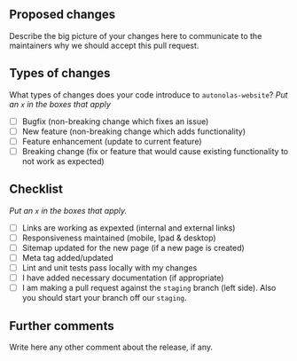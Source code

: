 ## Proposed changes

Describe the big picture of your changes here to communicate to the maintainers why we should accept this pull request.

## Types of changes

What types of changes does your code introduce to `autonolas-website`?
_Put an `x` in the boxes that apply_

- [ ] Bugfix (non-breaking change which fixes an issue)
- [ ] New feature (non-breaking change which adds functionality)
- [ ] Feature enhancement (update to current feature)
- [ ] Breaking change (fix or feature that would cause existing functionality to not work as expected)

## Checklist

_Put an `x` in the boxes that apply._

- [ ] Links are working as expexted (internal and external links)
- [ ] Responsiveness maintained (mobile, Ipad & desktop)
- [ ] Sitemap updated for the new page (if a new page is created)
- [ ] Meta tag added/updated
- [ ] Lint and unit tests pass locally with my changes
- [ ] I have added necessary documentation (if appropriate)
- [ ] I am making a pull request against the `staging` branch (left side). Also you should start your branch off our `staging`.

## Further comments

Write here any other comment about the release, if any.

